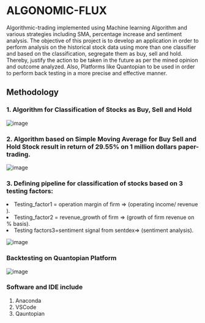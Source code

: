 # ALGONOMIC-FLUX
Algorithmic-trading implemented using Machine learning Algorithm and various strategies including SMA, percentage increase and sentiment analysis.
The objective of this project is to develop an application in order to perform analysis on the historical stock data using more than one classifier and based on the classification, segregate them as buy, sell and hold. Thereby, justify the action to be taken in the future as per the mined opinion and outcome analyzed.
Also, Platforms like Quantopian to be used in order to perform back testing in a more precise and effective manner.

## Methodology

### 1. Algorithm for Classification of Stocks as Buy, Sell and Hold
![image](https://user-images.githubusercontent.com/45068287/127885362-c14b2e58-2acb-44b8-8fb6-c84b4bfb0ffe.png)
### 2. Algorithm based on Simple Moving Average for Buy Sell and Hold Stock result in return of 29.55% on 1 million dollars paper-trading.
![image](https://user-images.githubusercontent.com/45068287/127885895-5084ad03-25f6-4c2a-b167-7944133b535e.png)
### 3. Defining pipeline for classification of stocks based on 3 testing factors:
<li>Testing_factor1 = operation margin of firm    =>  (operating income/ revenue ).
<li>Testing_factor2 = revenue_growth of firm      =>  (growth of firm revenue on % basis).
<li>Testing factors3=sentiment signal from sentdex=>  (sentiment analysis).
  
![image](https://user-images.githubusercontent.com/45068287/127886750-22d8a979-664a-451c-aea9-6d03b7cfa789.png)
  
### Backtesting on Quantopian Platform
 ![image](https://user-images.githubusercontent.com/45068287/127886926-5f65e555-58b3-4c35-a87c-d6904a3ed201.png)

  
### Software and IDE include
<ol>
<li>Anaconda<br>
<li>VSCode<br>
<li>Qauntopian
  </ol>

   
 



